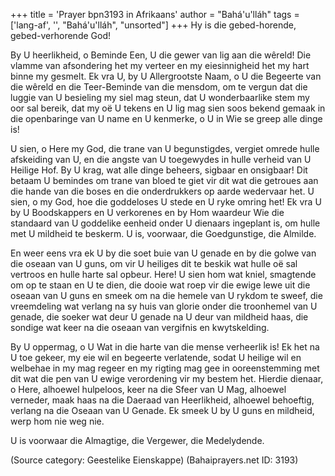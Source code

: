 +++
title = 'Prayer bpn3193 in Afrikaans'
author = "Bahá'u'lláh"
tags = ['lang-af', '', "Bahá'u'lláh", "unsorted"]
+++
Hy is die gebed-horende, gebed-verhorende God!

By U heerlikheid, o Beminde Een, U die gewer van lig aan die wêreld! Die vlamme van afsondering het my verteer en my eiesinnigheid het my hart binne my gesmelt. Ek vra U, by U Allergrootste Naam, o U die Begeerte van die wêreld en die Teer-Beminde van die mensdom, om te vergun dat die luggie van U besieling my siel mag steun, dat U wonderbaarlike stem my oor sal bereik, dat my oë U tekens en U lig mag sien soos bekend gemaak in die openbaringe van U name en U kenmerke, o U in Wie se greep alle dinge is!

U sien, o Here my God, die trane van U begunstigdes, vergiet omrede hulle afskeiding van U, en die angste van U toegewydes in hulle verheid van U Heilige Hof. By U krag, wat alle dinge beheers, sigbaar en onsigbaar! Dit betaam U bemindes om trane van bloed te giet vir dit wat die getroues aan die hande van die boses en die onderdrukkers op aarde wedervaar het. U sien, o my God, hoe die goddeloses U stede en U ryke omring het! Ek vra U by U Boodskappers en U verkorenes en by Hom waardeur Wie die standaard van U goddelike eenheid onder U dienaars ingeplant is, om hulle met U mildheid te beskerm. U is, voorwaar, die Goedgunstige, die Almilde.

En weer eens vra ek U by die soet buie van U genade en by die golwe van die oseaan van U guns, om vir U heiliges dit te beskik wat hulle oë sal vertroos en hulle harte sal opbeur. Here! U sien hom wat kniel, smagtende om op te staan en U te dien, die dooie wat roep vir die ewige lewe uit die oseaan van U guns en smeek om na die hemele van U rykdom te sweef, die vreemdeling wat verlang na sy huis van glorie onder die troonhemel van U genade, die soeker wat deur U genade na U deur van mildheid haas, die sondige wat keer na die oseaan van vergifnis en kwytskelding.

By U oppermag, o U Wat in die harte van die mense verheerlik is! Ek het na U toe gekeer, my eie wil en begeerte verlatende, sodat U heilige wil en welbehae in my mag regeer en my rigting mag gee in ooreenstemming met dit wat die pen van U ewige verordening vir my bestem het. Hierdie dienaar, o Here, alhoewel hulpeloos, keer na die Sfeer van U Mag, alhoewel verneder, maak haas na die Daeraad van Heerlikheid, alhoewel behoeftig, verlang na die Oseaan van U Genade. Ek smeek U by U guns en mildheid, werp hom nie weg nie.

U is voorwaar die Almagtige, die Vergewer, die Medelydende.

(Source category: Geestelike Eienskappe)
(Bahaiprayers.net ID: 3193)
